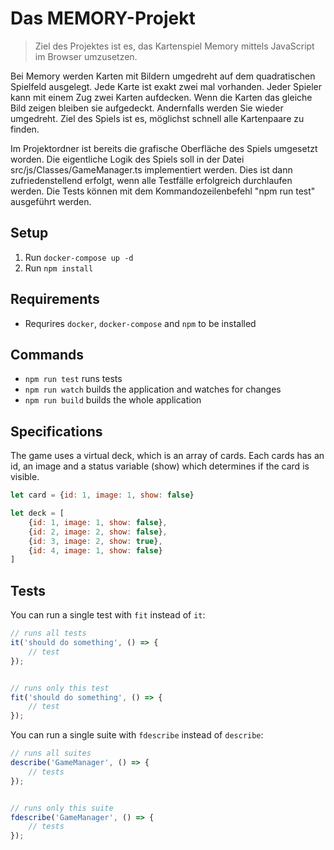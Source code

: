 # Das MEMORY-Projekt

> Ziel des Projektes ist es, das Kartenspiel Memory mittels JavaScript im Browser umzusetzen.

Bei Memory werden Karten mit Bildern umgedreht auf dem quadratischen Spielfeld ausgelegt.
Jede Karte ist exakt zwei mal vorhanden. Jeder Spieler kann mit einem Zug zwei Karten aufdecken.
Wenn die Karten das gleiche Bild zeigen bleiben sie aufgedeckt. Andernfalls werden Sie wieder umgedreht.
Ziel des Spiels ist es, möglichst schnell alle Kartenpaare zu finden.

Im Projektordner ist bereits die grafische Oberfläche des Spiels umgesetzt worden.
Die eigentliche Logik des Spiels soll in der Datei src/js/Classes/GameManager.ts implementiert werden.
Dies ist dann zufriedenstellend erfolgt, wenn alle Testfälle erfolgreich durchlaufen werden.
Die Tests können mit dem Kommandozeilenbefehl "npm run test" ausgeführt werden.

## Setup
1. Run `docker-compose up -d`
2. Run `npm install`

## Requirements
- Requrires `docker`, `docker-compose` and `npm` to be installed

## Commands
 - `npm run test` runs tests
 - `npm run watch` builds the application and watches for changes
 - `npm run build` builds the whole application

## Specifications
The game uses a virtual deck, which is an array of cards.
Each cards has an id, an image and a status variable (show) which determines if the card is visible.
```javascript
let card = {id: 1, image: 1, show: false}

let deck = [
    {id: 1, image: 1, show: false},
    {id: 2, image: 2, show: false},
    {id: 3, image: 2, show: true},
    {id: 4, image: 1, show: false}
]
```

## Tests
You can run a single test with `fit` instead of `it`:
```javascript
// runs all tests
it('should do something', () => {
    // test
});


// runs only this test
fit('should do something', () => {
    // test
});
```


You can run a single suite with `fdescribe` instead of `describe`:
```javascript
// runs all suites
describe('GameManager', () => {
    // tests
});


// runs only this suite
fdescribe('GameManager', () => {
    // tests
});
```
